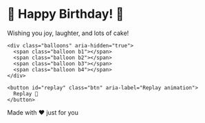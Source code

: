 <!DOCTYPE html>
<html lang="en">
<head>
  <meta charset="UTF-8" />
  <meta name="viewport" content="width=device-width, initial-scale=1" />
  <title>Happy Birthday 🎉</title>
  <link rel="stylesheet" href="style.css" />
</head>
<body>
  <canvas id="confetti"></canvas>

  <main class="card" role="main" aria-label="Happy Birthday card">
    <h1 class="title">🎉 Happy Birthday! 🎂</h1>
    <p class="subtitle">Wishing you joy, laughter, and lots of cake!</p>

    <div class="balloons" aria-hidden="true">
      <span class="balloon b1"></span>
      <span class="balloon b2"></span>
      <span class="balloon b3"></span>
      <span class="balloon b4"></span>
    </div>

    <button id="replay" class="btn" aria-label="Replay animation">
      Replay 🎈
    </button>
  </main>

  <footer class="credit">
    Made with ❤️ just for you
  </footer>

  <script src="script.js" defer></script>
</body>
</html>
